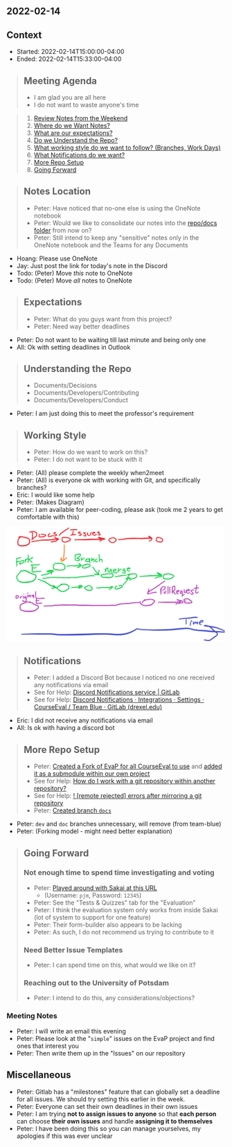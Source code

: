 
## 2022-02-14

## Context
- Started: 2022-02-14T15:00:00-04:00
- Ended: 2022-02-14T15:33:00-04:00

> ## Meeting Agenda
> - I am glad you are all here
> - I do not want to waste anyone's time

> 1. [Review Notes from the Weekend](2022-02-12.md)
> 2. [Where do we Want Notes?](#notes-location)
> 3. [What are our expectations?](#expectations)
> 4. [Do we Understand the Repo?](#understanding-the-repo)
> 5. [What working style do we want to follow? (Branches, Work Days)](#working-style)
> 6. [What Notifications do we want?](#notifications)
> 7. [More Repo Setup](#more-repo-setup)
> 8. [Going Forward](#going-forward)

> ## Notes Location
> - Peter: Have noticed that no-one else is using the OneNote notebook
> - Peter: Would we like to consolidate our notes into the [repo/docs folder](https://gitlab.cci.drexel.edu/courseeval/team-blue/-/tree/main/documents) from now on?
> - Peter: Still intend to keep any "sensitive" notes only in the OneNote notebook and the Teams for any Documents

- Hoang: Please use OneNote
- Jay: Just post the link for today's note in the Discord
- Todo: (Peter) Move *this* note to OneNote
- Todo: (Peter) Move *all* notes to OneNote

> ## Expectations
> - Peter: What do you guys want from this project?
> - Peter: Need way better deadlines

- Peter: Do not want to be waiting till last minute and being only one
- All: Ok with setting deadlines in Outlook

> ## Understanding the Repo
> - Documents/Decisions
> - Documents/Developers/Contributing
> - Documents/Developers/Conduct

- Peter: I am just doing this to meet the professor's requirement

> ## Working Style
> - Peter: How do we want to work on this?
> - Peter: I do not want to be stuck with it

- Peter: (All) please complete the weekly when2meet
- Peter: (All) is everyone ok with working with Git, and specifically branches?
- Eric: I would like some help
- Peter: (Makes Diagram)
- Peter: I am available for peer-coding, please ask (took me 2 years to get comfortable with this)

![](../resources/2022-02-14.git-workflow.png)

> ## Notifications
> - Peter: I added a Discord Bot because I noticed no one received any notifications via email
> - See for Help: [Discord Notifications service | GitLab](https://docs.gitlab.com/ee/user/project/integrations/discord_notifications.html)
> - See for Help: [Discord Notifications · Integrations · Settings · CourseEval / Team Blue · GitLab (drexel.edu)](https://gitlab.cci.drexel.edu/courseeval/team-blue/-/integrations/discord/edit)

- Eric: I did not receive any notifications via email
- All: Is ok with having a discord bot

> ## More Repo Setup
> - Peter: [Created a Fork of EvaP for all CourseEval to use](https://gitlab.cci.drexel.edu/courseeval/EvaP) and [added it as a submodule within our own project](https://gitlab.cci.drexel.edu/courseeval/team-blue/-/commit/0e38f3133f56813beb9c62f9a05340d3f1de9309)
> - See for Help: [How do I work with a git repository within another repository?](https://stackoverflow.com/questions/1811730/how-do-i-work-with-a-git-repository-within-another-repository)
> - See for Help: [! [remote rejected] errors after mirroring a git repository](https://stackoverflow.com/questions/34265266/remote-rejected-errors-after-mirroring-a-git-repository)
> - Peter: [Created branch `docs`]()

- Peter: `dev` and `doc` branches unnecessary, will remove (from team-blue)
- Peter: (Forking model - might need better explanation)

> ## Going Forward
> 
> ### Not enough time to spend time investigating and voting
> - Peter: [Played around with Sakai at this URL](https://experimental.nightly.sakaiproject.org/portal/site/99949356-ae19-41c3-9bf8-67a704c47e44/tool/f123b3d2-d816-4531-97db-094e629767e9/add)
>   - (Username: `pjm`, Password: `12345`)
> - Peter: See the "Tests & Quizzes" tab for the "Evaluation"
> - Peter: I think the evaluation system only works from inside Sakai (lot of system to support for one feature)
> - Peter: Their form-builder also appears to be lacking
> - Peter: As such, I do not recommend us trying to contribute to it
> 
> ### Need Better Issue Templates
> - Peter: I can spend time on this, what would we like on it?
> 
> ### Reaching out to the University of Potsdam
> - Peter: I intend to do this, any considerations/objections?

### Meeting Notes
- Peter: I will write an email this evening
- Peter: Please look at the "`simple`" issues on the EvaP project and find ones that interest you
- Peter: Then write them up in the "Issues" on our repository

## Miscellaneous
- Peter: Gitlab has a "milestones" feature that can globally set a deadline for all issues. We should try setting this earlier in the week.
- Peter: Everyone can set their own deadlines in their own issues
- Peter: I am trying **not to assign issues to anyone** so that **each person** can choose **their own issues** and handle **assigning it to themselves**
- Peter: I have been doing this so you can manage yourselves, my apologies if this was ever unclear
